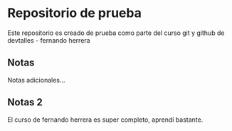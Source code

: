 # Repositorio de prueba

Este repositorio es creado de prueba como parte del curso git y github de devtalles - fernando herrera

## Notas

Notas adicionales...

## Notas 2

El curso de fernando herrera es super completo, aprendí bastante.
